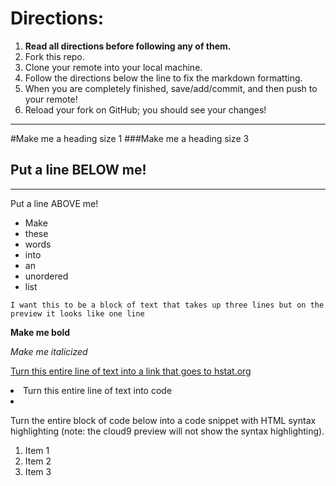 # Directions:
1. **Read all directions before following any of them.**
2. Fork this repo.
2. Clone your remote into your local machine.
3. Follow the directions below the line to fix the markdown formatting.
4. When you are completely finished, save/add/commit, and then push to your remote!
5. Reload your fork on GitHub; you should see your changes!

---

#Make me a heading size 1
###Make me a heading size 3

Put a line BELOW me!
---
---
Put a line ABOVE me!

* Make 
* these
* words
* into
* an
* unordered
* list

`I want this to be a block of text
that takes up three lines but on
the preview it looks like one line`

**Make me bold**

_Make me italicized_

[Turn this entire line of text into a link that goes to hstat.org](hstat.org)

<li>Turn this entire line of text into code<li>

Turn the entire block of code below into a code snippet with HTML syntax highlighting (note: the cloud9 preview will not show the syntax highlighting).

<ol>
    <li>Item 1</li>
    <li>Item 2</li>
    <li>Item 3</li>
</ol>
